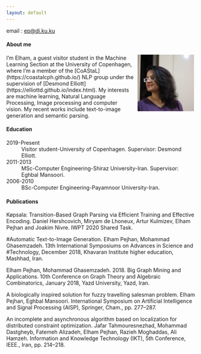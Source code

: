 ```yaml
---
layout: default
---
```


<p>email : <a href="">ep@di.ku.ku</a></p>
<h4> About me </h4>
<p>
<img style="padding: 0 5px; float: right; margin-left:5px;" src="profile.jpg" width="150" height="150">
</p>
<p style="margin-top: 10px;"> </p>
I’m Elham, a guest visitor student in the Machine Learning Section at the University of Copenhagen, where I’m a member of the [CoAStaL](https://coastalcph.github.io/) NLP group under the supervision of [Desmond Elliott](https://elliottd.github.io/index.html). My interests are machine learning, Natural Language Processing, Image processing and computer vision. My recent works include text-to-image generation and semantic parsing. 

<h4>Education</h4>

<dl>
<dt>2019-Present</dt>
<dd>Visitor student-University of Copenhagen. Supervisor: Desmond Elliott.</dd>
<dt>2011-2013</dt>
<dd>MSc-Computer Engineering-Shiraz University-Iran. Supervisor: Eghbal Mansoori.</dd>
<dt>2006-2010</dt>
<dd>BSc-Computer Engineering-Payamnoor University-Iran. </dd>
</dl>



<h4>Publications</h4>
Køpsala: Transition-Based Graph Parsing via Efficient Training and Effective Encoding. Daniel Hershcovich, Miryam de Lhoneux, Artur Kulmizev, Elham Pejhan and Joakim Nivre. IWPT 2020 Shared Task.

#Automatic Text-to-Image Generation. Elham Pejhan, Mohammad Ghasemzadeh. 13th International Symposiums on Advances in Science and #Technology, December 2018, Khavaran Institute higher education, Mashhad, Iran.

Elham Pejhan, Mohammad Ghasemzadeh. 2018. Big Graph Mining and Applications. 10th Conference on Graph Theory and Algebraic Combinatorics, January 2018, Yazd University, Yazd, Iran.

A biologically inspired solution for fuzzy travelling salesman problem. Elham Pejhan, Eghbal Mansoori. International Symposium on Artificial Intelligence and Signal Processing (AISP), Springer, Cham., pp. 277–287.

An incomplete and asynchronous algorithm based on localization for distributed constraint optimization. Jafar Tahmouresnezhad, Mohammad Dastgheyb, Fatemeh Alizadeh, Elham Pejhan, Razieh Moghaddas, Ali Hamzeh. Information and Knowledge Technology (IKT), 5th Conference, IEEE., Iran, pp. 214–218.


   


